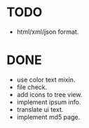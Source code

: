 # TODO

* html/xml/json format.

# DONE

* use color text mixin.
* file check.
* add icons to tree view.
* implement ipsum info.
* translate ui text.
* implement md5 page.
